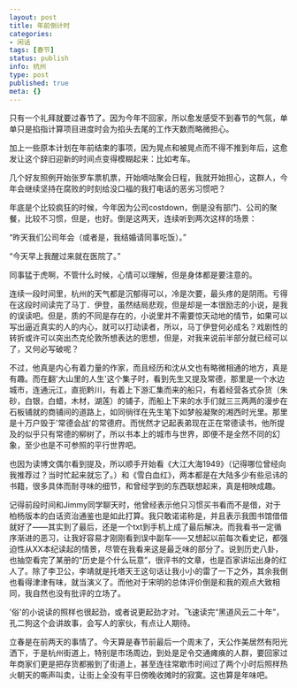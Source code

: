 ```yaml
---
layout: post
title: 年前倒计时
categories:
- 闲话
tags: [春节]
status: publish
info: 杭州
type: post
published: true
meta: {}
---
```

只有一个礼拜就要过春节了。因为今年不回家，所以愈发感受不到春节的气氛，单单只是掐指计算项目进度时会为掐头去尾的工作天数而略微担心。 
 
 加上一些原本计划在年前结束的事项，因为晃点和被晃点而不得不推到年后，这愈发让这个辞旧迎新的时间点变得模糊起来：比如考车。 
 
 几个好友照例开始张罗车票机票，开始嘀咕聚会日程，我就开始担心，这群人，今年会继续坚持在腐败的时刻给没口福的我打电话的恶劣习惯吧？ 
 
 年底是个比较疯狂的时候，今年因为公司costdown，倒是没有部门、公司的聚餐，比较不习惯，但是，也好。倒是这两天，连续听到两次这样的场景： 
 
 “昨天我们公司年会（或者是，我结婚请同事吃饭）。” 
 
 “今天早上我醒过来就在医院了。” 
 
 同事猛于虎啊，不管什么时候，心情可以理解，但是身体都是要注意的。 

 连续一段时间里，杭州的天气都是沉郁得可以，冷是次要，最头疼的是阴雨。亏得在这段时间读完了马丁．伊登，虽然结局悲观，但是却是一本很励志的小说，是我的误读吧。但是，质的不同是存在的，小说里并不需要惊天动地的情节，如果可以写出逼近真实的人的内心，就可以打动读者，所以，马丁伊登何必成名？戏剧性的转折或许可以突出杰克伦敦所想表达的思想，但是，对我来说前半部分就已经可以了，又何必写破呢？ 
 
 不过，他真是内心有着力量的作家，而且经历和沈从文也有略微相通的地方，真是有趣。而在翻'大山里的人生'这个集子时，看到先生又提及常德，那里是一个水边城市，连通沅江，直扼黔川，有着上下游汇集而来的船只，有着经营各式杂货（朱砂，白银，白蜡，木材，湖莲）的铺子，而船上下来的水手们就三三两两的漫步在石板铺就的商铺间的道路上，如同徜徉在先生笔下如梦般凝聚的湘西时光里。那里是十万户毁于'常德会战'的常德府。而恍然才记起表弟现在正在常德读书，他所提及的似乎只有常德的柳树了，所以书本上的城市与世界，即便不是全然不同的幻象，至少也是不可参照的平行世界吧。 
 
 也因为读博文偶尔看到提及，所以顺手开始看《大江大海1949》（记得哪位曾经向我推荐过？当时忙起来就忘了。）和《雪白血红》，两本都是在大陆多少有些忌讳的书籍，很多具体而耐寻味的细节，和曾经学到的东西联想起来，真是相映成趣。 
 
 记得前段时间和Jimmy同学聊天时，他曾经表示他只习惯买书看而不是借，对于柏杨版本的白话资治通鉴也是如此打算。我只敢诺诺称是，并且表示我图书馆借借就好了——其实到了最后，还是一个txt到手机上成了最后解决。而我看书一定循序渐进的恶习，让我好容易才刚刚看到误中副车——又想起以前每次看史记，都强迫性从XX本纪读起的情景，尽管在我看来这是最乏味的部分了。说到历史八卦，也抽空看完了某册的“历史是个什么玩意”，很评书的文章，也是百家讲坛出身的红人了。除了李卫公，李靖就是托塔天王这句话让我小小的雷了一下之外，其余我倒也看得津津有味，就当演义了。而他对于宋明的总体评价倒是和我的观点大致相同，我自然也没有批评的立场了。 
 
 '俗'的小说读的照样也很起劲，或者说更起劲才对。飞速读完“黑道风云二十年”，孔二狗这个会讲故事，会写人的家伙，有点让人期待。 
 
 立春是在前两天的事情了。今天算是春节前最后一个周末了，天公作美居然有阳光洒下，于是杭州街道上，特别是市场周边，到处是足令交通瘫痪的人群，要回家过年商家们更是把存货都搬到了街道上，甚至连往常歇市时间过了两个小时后照样热火朝天的嘶声叫卖，让街上全没有平日傍晚收摊时的寂寞。这也算是年味吧。 

